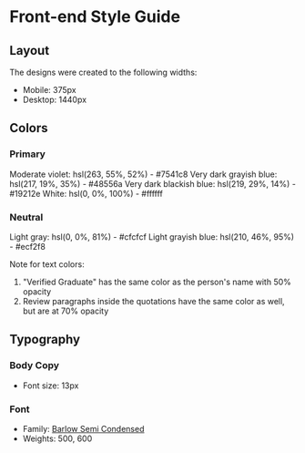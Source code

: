 # Front-end Style Guide

## Layout

The designs were created to the following widths:

- Mobile: 375px
- Desktop: 1440px

## Colors

### Primary

Moderate violet: hsl(263, 55%, 52%) - #7541c8
Very dark grayish blue: hsl(217, 19%, 35%) -  	#48556a 
Very dark blackish blue: hsl(219, 29%, 14%) -   	#19212e
White: hsl(0, 0%, 100%) -  	#ffffff

### Neutral

Light gray: hsl(0, 0%, 81%) -  	#cfcfcf
Light grayish blue: hsl(210, 46%, 95%) -  	#ecf2f8 

Note for text colors:

1. "Verified Graduate" has the same color as the person's name with 50% opacity
2. Review paragraphs inside the quotations have the same color as well, but are at 70% opacity

## Typography

### Body Copy

- Font size: 13px

### Font

- Family: [Barlow Semi Condensed](https://fonts.google.com/specimen/Barlow+Semi+Condensed)
- Weights: 500, 600
